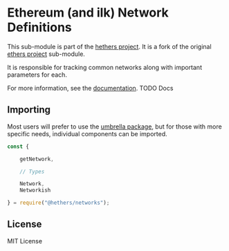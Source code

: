 Ethereum (and ilk) Network Definitions
======================================

This sub-module is part of the [hethers project](https://github.com/hashgraph/hethers.js). It is a fork of the original [ethers project](https://github.com/ethers-io/ethers.js) sub-module.

It is responsible for tracking common networks along with important
parameters for each.

For more information, see the [documentation](https://docs.ethers.io/v5/api/providers/types/#providers-Network). TODO Docs

Importing
---------

Most users will prefer to use the [umbrella package](https://www.npmjs.com/package/@hashgraph/hethers),
but for those with more specific needs, individual components can be imported.

```javascript
const {

    getNetwork,

    // Types

    Network,
    Networkish

} = require("@hethers/networks");
```


License
-------

MIT License
